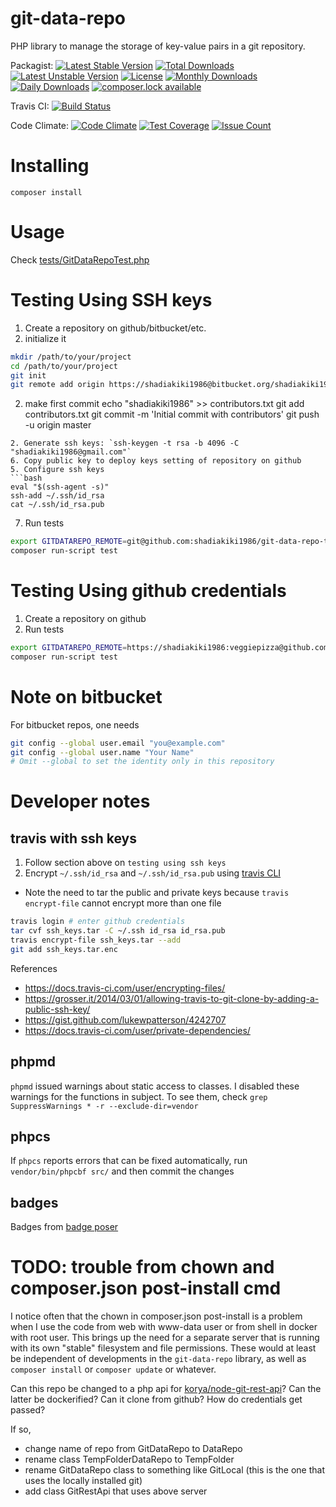 # git-data-repo
PHP library to manage the storage of key-value pairs in a git repository.

Packagist: [![Latest Stable Version](https://poser.pugx.org/shadiakiki1986/git-data-repo/version)](https://packagist.org/packages/shadiakiki1986/git-data-repo)
[![Total Downloads](https://poser.pugx.org/shadiakiki1986/git-data-repo/downloads)](https://packagist.org/packages/shadiakiki1986/git-data-repo)
[![Latest Unstable Version](https://poser.pugx.org/shadiakiki1986/git-data-repo/v/unstable)](//packagist.org/packages/shadiakiki1986/git-data-repo)
[![License](https://poser.pugx.org/shadiakiki1986/git-data-repo/license)](https://packagist.org/packages/shadiakiki1986/git-data-repo)
[![Monthly Downloads](https://poser.pugx.org/shadiakiki1986/git-data-repo/d/monthly)](https://packagist.org/packages/shadiakiki1986/git-data-repo)
[![Daily Downloads](https://poser.pugx.org/shadiakiki1986/git-data-repo/d/daily)](https://packagist.org/packages/shadiakiki1986/git-data-repo)
[![composer.lock available](https://poser.pugx.org/shadiakiki1986/git-data-repo/composerlock)](https://packagist.org/packages/shadiakiki1986/git-data-repo)

Travis CI: [![Build Status](https://travis-ci.org/shadiakiki1986/git-data-repo.svg?branch=master)](http://travis-ci.org/shadiakiki1986/git-data-repo)


Code Climate: [![Code Climate](https://codeclimate.com/github/shadiakiki1986/git-data-repo/badges/gpa.svg)](https://codeclimate.com/github/shadiakiki1986/git-data-repo)
[![Test Coverage](https://codeclimate.com/github/shadiakiki1986/git-data-repo/badges/coverage.svg)](https://codeclimate.com/github/shadiakiki1986/git-data-repo/coverage)
[![Issue Count](https://codeclimate.com/github/shadiakiki1986/git-data-repo/badges/issue_count.svg)](https://codeclimate.com/github/shadiakiki1986/git-data-repo)

# Installing
`composer install`

# Usage
Check [tests/GitDataRepoTest.php](tests/GitDataRepoTest.php)

# Testing Using SSH keys
1. Create a repository on github/bitbucket/etc.
2. initialize it
```bash
mkdir /path/to/your/project
cd /path/to/your/project
git init
git remote add origin https://shadiakiki1986@bitbucket.org/shadiakiki1986/ffa-bdlreports-maps.git
```
2. make first commit
echo "shadiakiki1986" >> contributors.txt
git add contributors.txt
git commit -m 'Initial commit with contributors'
git push -u origin master
```
2. Generate ssh keys: `ssh-keygen -t rsa -b 4096 -C "shadiakiki1986@gmail.com"`
6. Copy public key to deploy keys setting of repository on github
5. Configure ssh keys
```bash
eval "$(ssh-agent -s)"
ssh-add ~/.ssh/id_rsa
cat ~/.ssh/id_rsa.pub
```
7. Run tests
```bash
export GITDATAREPO_REMOTE=git@github.com:shadiakiki1986/git-data-repo-testDataRepo
composer run-script test
```

# Testing Using github credentials
1. Create a repository on github
2. Run tests
```bash
export GITDATAREPO_REMOTE=https://shadiakiki1986:veggiepizza@github.com/shadiakiki1986/git-data-repo-testDataRepo
composer run-script test
```

# Note on bitbucket
For bitbucket repos, one needs
```bash
git config --global user.email "you@example.com"
git config --global user.name "Your Name"
# Omit --global to set the identity only in this repository
```

# Developer notes

## travis with ssh keys
1. Follow section above on `testing using ssh keys`
3. Encrypt `~/.ssh/id_rsa` and `~/.ssh/id_rsa.pub` using [travis CLI](https://docs.travis-ci.com/user/encrypting-files/#Encrypting-multiple-files)
 * Note the need to tar the public and private keys because `travis encrypt-file` cannot encrypt more than one file
```bash
travis login # enter github credentials
tar cvf ssh_keys.tar -C ~/.ssh id_rsa id_rsa.pub
travis encrypt-file ssh_keys.tar --add
git add ssh_keys.tar.enc
```
References
* https://docs.travis-ci.com/user/encrypting-files/
* https://grosser.it/2014/03/01/allowing-travis-to-git-clone-by-adding-a-public-ssh-key/
* https://gist.github.com/lukewpatterson/4242707
* https://docs.travis-ci.com/user/private-dependencies/

## phpmd
`phpmd` issued warnings about static access to classes.
I disabled these warnings for the functions in subject.
To see them, check `grep SuppressWarnings * -r --exclude-dir=vendor`

## phpcs
If `phpcs` reports errors that can be fixed automatically, run `vendor/bin/phpcbf src/` and then commit the changes

## badges
Badges from [badge poser](https://poser.pugx.org/show/shadiakiki1986/git-data-repo#badges)

# TODO: trouble from chown and composer.json post-install cmd
I notice often that the chown in composer.json post-install is a problem when I use the code from web with www-data user or from shell in docker with root user. This brings up the need for a separate server that is running with its own "stable" filesystem and file permissions. These would at least be independent of developments in the `git-data-repo` library, as well as `composer install` or `composer update` or whatever.

Can this repo be changed to a php api for [korya/node-git-rest-api](https://github.com/korya/node-git-rest-api)?
Can the latter be dockerified?
Can it clone from github? How do credentials get passed?

If so,
* change name of repo from GitDataRepo to DataRepo
* rename class TempFolderDataRepo to TempFolder
* rename GitDataRepo class to something like GitLocal (this is the one that uses the locally installed git)
* add class GitRestApi that uses above server

